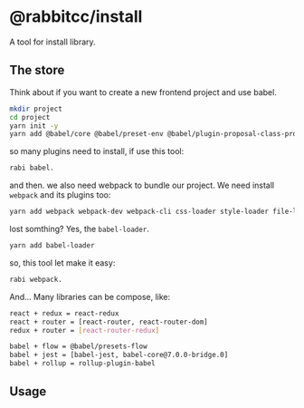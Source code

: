 # @rabbitcc/install

A tool for install library.

## The store

Think about if you want to create a new frontend project and use babel.

```sh
mkdir project
cd project
yarn init -y
yarn add @babel/core @babel/preset-env @babel/plugin-proposal-class-properties @babel/plugin-proposal-export-default-from @babel/plugin-proposal-export-namespace-from @babel/plugin-proposal-export-namespace-from @babel/plugin-syntax-dynamic-import @babel/plugin-proposal-throw-expressions
```

so many plugins need to install, if use this tool:

```sh
rabi babel.
```

and then. we also need webpack to bundle our project. We need install `webpack` and its plugins too:

```sh
yarn add webpack webpack-dev webpack-cli css-loader style-loader file-loader url-loader extract-text-webpack-plugin html-webpack-plugin html-webpack-template uglifyjs-webpack-plugin
```

lost somthing? Yes, the `babel-loader`.

```sh
yarn add babel-loader
```

so, this tool let make it easy:

```sh
rabi webpack.
```

And... Many libraries can be compose, like:

```sh
react + redux = react-redux
react + router = [react-router, react-router-dom]
redux + router = [react-router-redux]

babel + flow = @babel/presets-flow
babel + jest = [babel-jest, babel-core@7.0.0-bridge.0]
babel + rollup = rollup-plugin-babel
```


## Usage
